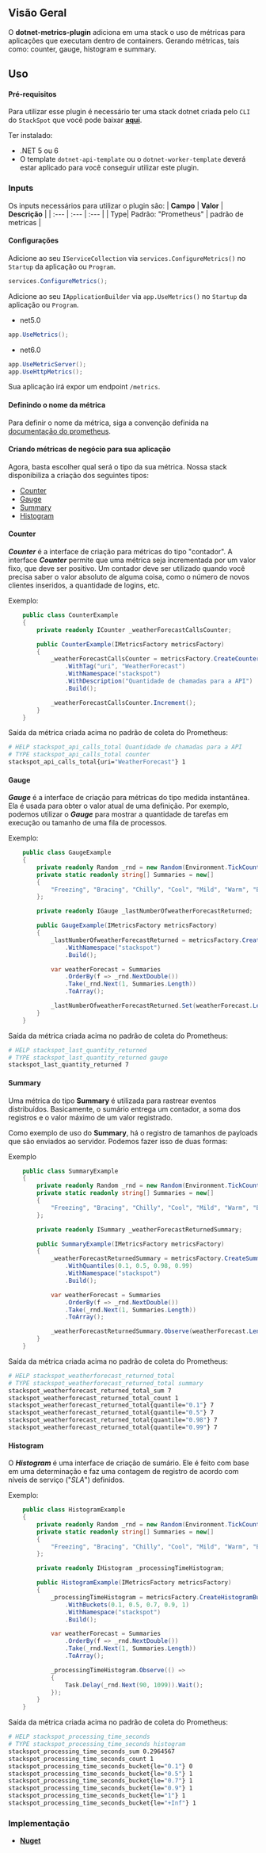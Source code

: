 ## **Visão Geral**
O **dotnet-metrics-plugin** adiciona em uma stack o uso de métricas para aplicações que executam dentro de containers. Gerando métricas, tais como: counter, gauge, histogram e summary.

## **Uso**

#### **Pré-requisitos**
Para utilizar esse plugin é necessário ter uma stack dotnet criada pelo `CLI` do `StackSpot` que você pode baixar [**aqui**](https://stackspot.com/).

Ter instalado:
- .NET 5 ou 6 
- O template `dotnet-api-template` ou o `dotnet-worker-template` deverá estar aplicado para você conseguir utilizar este plugin.

### **Inputs**
Os inputs necessários para utilizar o plugin são:
| **Campo** | **Valor** | **Descrição** |
| :--- | :--- | :--- |
| Type| Padrão: "Prometheus" | padrão de metricas |

#### **Configurações**
Adicione ao seu `IServiceCollection` via `services.ConfigureMetrics()` no `Startup` da aplicação ou `Program`. 

```csharp
services.ConfigureMetrics();
```

Adicione ao seu `IApplicationBuilder` via `app.UseMetrics()` no `Startup` da aplicação ou `Program`. 

- net5.0
```csharp
app.UseMetrics();
```

- net6.0
```csharp
app.UseMetricServer();
app.UseHttpMetrics();
```

Sua aplicação irá expor um endpoint `/metrics`.

#### Definindo o nome da métrica

Para definir o nome da métrica, siga a convenção definida na [documentação do prometheus](https://prometheus.io/docs/practices/naming/#metric-names).

#### Criando métricas de negócio para sua aplicação

Agora, basta escolher qual será o tipo da sua métrica. Nossa stack disponibiliza a criação dos seguintes tipos:

- [Counter](#counter)
- [Gauge](#gauge)
- [Summary](#summary)
- [Histogram](#histogram)

#### Counter

***Counter*** é a interface de criação para métricas do tipo "contador". A interface ***Counter*** permite que uma métrica seja incrementada por um valor fixo, que deve ser positivo.
Um contador deve ser utilizado quando você precisa saber o valor absoluto de alguma coisa, como o número de novos clientes inseridos, a quantidade de logins, etc.

Exemplo:

```csharp
    public class CounterExample
    {
        private readonly ICounter _weatherForecastCallsCounter;

        public CounterExample(IMetricsFactory metricsFactory)
        {
            _weatherForecastCallsCounter = metricsFactory.CreateCounterBuilder("api_calls_total")
                .WithTag("uri", "WeatherForecast")
                .WithNamespace("stackspot")
                .WithDescription("Quantidade de chamadas para a API")
                .Build();

            _weatherForecastCallsCounter.Increment();
        }
    }
```

Saída da métrica criada acima no padrão de coleta do Prometheus:

```bash
# HELP stackspot_api_calls_total Quantidade de chamadas para a API
# TYPE stackspot_api_calls_total counter
stackspot_api_calls_total{uri="WeatherForecast"} 1
```

#### Gauge

***Gauge*** é a interface de criação para métricas do tipo medida instantânea. Ela é usada para obter o valor atual de uma definição. Por exemplo, podemos utilizar o ***Gauge*** para mostrar a quantidade de tarefas em execução ou tamanho de uma fila de processos.

Exemplo:

```csharp
    public class GaugeExample
    {
        private readonly Random _rnd = new Random(Environment.TickCount);
        private static readonly string[] Summaries = new[]
        {
            "Freezing", "Bracing", "Chilly", "Cool", "Mild", "Warm", "Balmy", "Hot", "Sweltering", "Scorching"
        };

        private readonly IGauge _lastNumberOfweatherForecastReturned;

        public GaugeExample(IMetricsFactory metricsFactory)
        {
            _lastNumberOfweatherForecastReturned = metricsFactory.CreateGaugeBuilder("last_quantity_returned")
                .WithNamespace("stackspot")
                .Build();

            var weatherForecast = Summaries
                .OrderBy(f => _rnd.NextDouble())
                .Take(_rnd.Next(1, Summaries.Length))
                .ToArray();

            _lastNumberOfweatherForecastReturned.Set(weatherForecast.Length);
        }
    }
```

Saída da métrica criada acima no padrão de coleta do Prometheus:

```bash
# HELP stackspot_last_quantity_returned 
# TYPE stackspot_last_quantity_returned gauge
stackspot_last_quantity_returned 7
```

#### Summary

Uma métrica do tipo **Summary** é utilizada para rastrear eventos distribuídos.
Basicamente, o sumário entrega um contador, a soma dos registros e o valor máximo de um valor registrado.

Como exemplo de uso do **Summary**, há o registro de tamanhos de payloads que são enviados ao servidor. Podemos fazer isso de duas formas:

Exemplo

```csharp
    public class SummaryExample
    {
        private readonly Random _rnd = new Random(Environment.TickCount);
        private static readonly string[] Summaries = new[]
        {
            "Freezing", "Bracing", "Chilly", "Cool", "Mild", "Warm", "Balmy", "Hot", "Sweltering", "Scorching"
        };

        private readonly ISummary _weatherForecastReturnedSummary;

        public SummaryExample(IMetricsFactory metricsFactory)
        {
            _weatherForecastReturnedSummary = metricsFactory.CreateSummaryBuilder("weatherForecast_returned_total")
                .WithQuantiles(0.1, 0.5, 0.98, 0.99)
                .WithNamespace("stackspot")
                .Build();

            var weatherForecast = Summaries
                .OrderBy(f => _rnd.NextDouble())
                .Take(_rnd.Next(1, Summaries.Length))
                .ToArray();

            _weatherForecastReturnedSummary.Observe(weatherForecast.Length);
        }
    }
```

Saída da métrica criada acima no padrão de coleta do Prometheus:

```bash
# HELP stackspot_weatherforecast_returned_total 
# TYPE stackspot_weatherforecast_returned_total summary
stackspot_weatherforecast_returned_total_sum 7
stackspot_weatherforecast_returned_total_count 1
stackspot_weatherforecast_returned_total{quantile="0.1"} 7
stackspot_weatherforecast_returned_total{quantile="0.5"} 7
stackspot_weatherforecast_returned_total{quantile="0.98"} 7
stackspot_weatherforecast_returned_total{quantile="0.99"} 7

```

#### Histogram

O ***Histogram*** é uma interface de criação de sumário. Ele é feito com base em uma determinação e faz uma contagem de registro de acordo com níveis de serviço ("*SLA*") definidos.

Exemplo:

```csharp
    public class HistogramExample
    {
        private readonly Random _rnd = new Random(Environment.TickCount);
        private static readonly string[] Summaries = new[]
        {
            "Freezing", "Bracing", "Chilly", "Cool", "Mild", "Warm", "Balmy", "Hot", "Sweltering", "Scorching"
        };

        private readonly IHistogram _processingTimeHistogram;

        public HistogramExample(IMetricsFactory metricsFactory)
        {
            _processingTimeHistogram = metricsFactory.CreateHistogramBuilder("processing_time_seconds")
                .WithBuckets(0.1, 0.5, 0.7, 0.9, 1)
                .WithNamespace("stackspot")
                .Build();

            var weatherForecast = Summaries
                .OrderBy(f => _rnd.NextDouble())
                .Take(_rnd.Next(1, Summaries.Length))
                .ToArray();

            _processingTimeHistogram.Observe(() =>
            {
                Task.Delay(_rnd.Next(90, 1099)).Wait();
            });
        }
    }
```

Saída da métrica criada acima no padrão de coleta do Prometheus:

```bash
# HELP stackspot_processing_time_seconds 
# TYPE stackspot_processing_time_seconds histogram
stackspot_processing_time_seconds_sum 0.2964567
stackspot_processing_time_seconds_count 1
stackspot_processing_time_seconds_bucket{le="0.1"} 0
stackspot_processing_time_seconds_bucket{le="0.5"} 1
stackspot_processing_time_seconds_bucket{le="0.7"} 1
stackspot_processing_time_seconds_bucket{le="0.9"} 1
stackspot_processing_time_seconds_bucket{le="1"} 1
stackspot_processing_time_seconds_bucket{le="+Inf"} 1
```

### **Implementação**
- [**Nuget**](https://www.nuget.org/packages/StackSpot.Metrics/)

